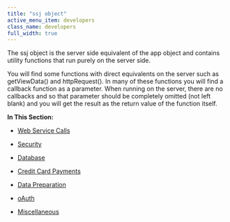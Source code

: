 ```yaml
---
title: "ssj object"
active_menu_item: developers
class_name: developers
full_width: true
---
```



The ssj object is the server side equivalent of the app object and contains utility functions that run purely on the server side.

You will find some functions with direct equivalents on the server such as getViewData() and httpRequest(). In many of these functions you will find a callback function as a parameter. When running on the server, there are no callbacks and so that parameter should be completely omitted (not left blank) and you will get the result as the return value of the function itself.

**In This Section:**

 - [Web Service Calls](ssj-object/web-service-calls/)

 - [Security](ssj-object/security/)

 - [Database](ssj-object/database/)

 - [Credit Card Payments](ssj-object/credit-card-payments/)

 - [Data Preparation](ssj-object/data-preparation)

 - [oAuth](ssj-object/oauth/)

 - [Miscellaneous](ssj-object/miscellaneous/)

